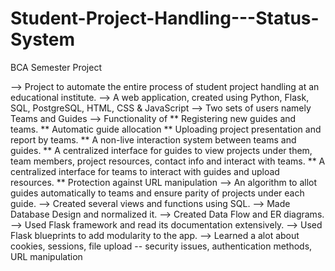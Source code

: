 # Student-Project-Handling---Status-System
BCA Semester Project 

--> Project to automate the entire process of student project handling at an educational institute. 
--> A web application, created using Python, Flask, SQL, PostgreSQL, HTML, CSS & JavaScript 
--> Two sets of users namely Teams and Guides 
--> Functionality of 
    ** Registering new guides and teams.
    ** Automatic guide allocation 
    ** Uploading project presentation and report by teams.
    ** A non-live interaction system between teams and guides. 
    ** A centralized interface for guides to view projects under them, team members, project resources, contact info and interact with teams. 
    ** A centralized interface for teams to interact with guides and upload resources. 
    ** Protection against URL manipulation 
--> An algorithm to allot guides automatically to teams and ensure parity of projects under each guide. 
--> Created several views and functions using SQL. 
--> Made Database Design and normalized it. 
--> Created Data Flow and ER diagrams. 
--> Used Flask framework and read its documentation extensively.
--> Used Flask blueprints to add modularity to the app.
--> Learned a alot about cookies, sessions, file upload -- security issues, authentication methods, URL manipulation  
